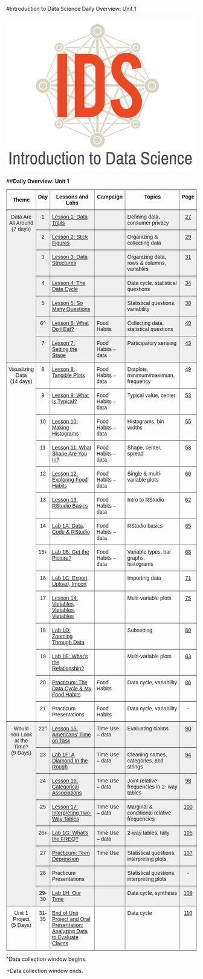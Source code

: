 #Introduction to Data Science Daily Overview: Unit 1

![IDS-logo](../img/IDS-logo.png)


##**Daily Overview: Unit 1**

<style type="text/css">
.tg  {border-collapse:collapse;border-spacing:0;}
.tg td{font-family:Arial, sans-serif;font-size:14px;padding:10px 5px;border-style:solid;border-width:1px;overflow:hidden;word-break:normal;border-color:black;}
.tg th{font-family:Arial, sans-serif;font-size:14px;font-weight:normal;padding:10px 5px;border-style:solid;border-width:1px;overflow:hidden;word-break:normal;border-color:black;}
.tg .tg-88nc{font-weight:bold;border-color:inherit;text-align:center}
.tg .tg-yj5y{background-color:#efefef;border-color:inherit;text-align:center;vertical-align:top}
.tg .tg-c3ow{border-color:inherit;text-align:center;vertical-align:top}
.tg .tg-7btt{font-weight:bold;border-color:inherit;text-align:center;vertical-align:top}
.tg .tg-y698{background-color:#efefef;border-color:inherit;text-align:left;vertical-align:top}
.tg .tg-0pky{border-color:inherit;text-align:left;vertical-align:top}
</style>
<table class="tg">
  <tr>
    <th class="tg-88nc">Theme</th>
    <th class="tg-7btt">Day</th>
    <th class="tg-7btt">Lessons and Labs</th>
    <th class="tg-7btt">Campaign</th>
    <th class="tg-7btt">Topics</th>
    <th class="tg-7btt">Page</th>
  </tr>
  <tr>
    <td class="tg-yj5y" rowspan="7">Data Are<br>All Around<br>(7 days)</td>
    <td class="tg-yj5y">1</td>
    <td class="tg-y698"><a href="../../unit1/lesson1">Lesson 1: Data Trails</a></td>
    <td class="tg-y698"></td>
    <td class="tg-y698">Defining data, consumer privacy</td>
    <td class="tg-yj5y"><a href="../../unit1/lesson1">27</a></td>
  </tr>
  <tr>
    <td class="tg-yj5y">2</td>
    <td class="tg-y698"><a href="../../unit1/lesson2">Lesson 2: Stick Figures</a></td>
    <td class="tg-y698"></td>
    <td class="tg-y698">Organizing &amp; collecting data</td>
    <td class="tg-yj5y"><a href="../../unit1/lesson2">29</a></td>
  </tr>
  <tr>
    <td class="tg-yj5y">3</td>
    <td class="tg-y698"><a href="../../unit1/lesson3">Lesson 3: Data Structures</a></td>
    <td class="tg-y698"></td>
    <td class="tg-y698">Organizing data, rows &amp; columns, variables</td>
    <td class="tg-yj5y"><a href="../../unit1/lesson3">31</a></td>
  </tr>
  <tr>
    <td class="tg-yj5y">4</td>
    <td class="tg-y698"><a href="../../unit1/lesson4">Lesson 4: The Data Cycle</a></td>
    <td class="tg-y698"></td>
    <td class="tg-y698">Data cycle, statistical questions</td>
    <td class="tg-yj5y"><a href="../../unit1/lesson4">34</a></td>
  </tr>
  <tr>
    <td class="tg-yj5y">5</td>
    <td class="tg-y698"><a href="../../unit1/lesson5">Lesson 5: So Many Questions</a></td>
    <td class="tg-y698"></td>
    <td class="tg-y698">Statistical questions, variability</td>
    <td class="tg-yj5y"><a href="../../unit1/lesson5">38</a></td>
  </tr>
  <tr>
    <td class="tg-yj5y">6^</td>
    <td class="tg-y698"><a href="../../unit1/lesson6">Lesson 6: What Do I Eat?</a></td>
    <td class="tg-y698">Food Habits</td>
    <td class="tg-y698">Collecting data, statistical questions</td>
    <td class="tg-yj5y"><a href="../../unit1/lesson6">40</a></td>
  </tr>
  <tr>
    <td class="tg-yj5y">7</td>
    <td class="tg-y698"><a href="../../unit1/lesson7">Lesson 7: Setting the Stage</a></td>
    <td class="tg-y698">Food Habits – data</td>
    <td class="tg-y698">Participatory sensing</td>
    <td class="tg-yj5y"><a href="../../unit1/lesson7">43</a></td>
  </tr>
  <tr>
    <td class="tg-c3ow" rowspan="14">Visualizing<br>Data<br>(14 days)</td>
    <td class="tg-c3ow">8</td>
    <td class="tg-0pky"><a href="../../unit1/lesson8">Lesson 8: Tangible Plots</a></td>
    <td class="tg-0pky">Food Habits – data</td>
    <td class="tg-0pky">Dotplots, minimum/maximum,<br>frequency</td>
    <td class="tg-c3ow"><a href="../../unit1/lesson8">49</a></td>
  </tr>
  <tr>
    <td class="tg-c3ow">9</td>
    <td class="tg-0pky"><a href="../../unit1/lesson9">Lesson 9: What Is Typical?</a></td>
    <td class="tg-0pky">Food Habits – data</td>
    <td class="tg-0pky">Typical value, center</td>
    <td class="tg-c3ow"><a href="../../unit1/lesson9">53</a></td>
  </tr>
  <tr>
    <td class="tg-c3ow">10</td>
    <td class="tg-0pky"><a href="../../unit1/lesson10">Lesson 10: Making Histograms</a></td>
    <td class="tg-0pky">Food Habits – data</td>
    <td class="tg-0pky">Histograms, bin widths</td>
    <td class="tg-c3ow"><a href="../../unit1/lesson10">55</a></td>
  </tr>
  <tr>
    <td class="tg-c3ow">11</td>
    <td class="tg-0pky"><a href="../../unit1/lesson11">Lesson 11: What Shape Are You In?</a></td>
    <td class="tg-0pky">Food Habits – data</td>
    <td class="tg-0pky">Shape, center, spread</td>
    <td class="tg-c3ow"><a href="../../unit1/lesson11">58</a></td>
  </tr>
  <tr>
    <td class="tg-c3ow">12</td>
    <td class="tg-0pky"><a href="../../unit1/lesson12">Lesson 12: Exploring Food Habits</a></td>
    <td class="tg-0pky">Food Habits – data</td>
    <td class="tg-0pky">Single &amp; multi-variable plots</td>
    <td class="tg-c3ow"><a href="../../unit1/lesson12">60</a></td>
  </tr>
  <tr>
    <td class="tg-c3ow">13</td>
    <td class="tg-0pky"><a href="../../unit1/lesson13">Lesson 13: RStudio Basics</a></td>
    <td class="tg-0pky">Food Habits – data</td>
    <td class="tg-0pky">Intro to RStudio</td>
    <td class="tg-c3ow"><a href="../../unit1/lesson13">62</a></td>
  </tr>
  <tr>
    <td class="tg-c3ow">14</td>
    <td class="tg-0pky"><a href="../../unit1/lab1a">Lab 1A: Data, Code &amp; RStudio</a></td>
    <td class="tg-0pky">Food Habits – data</td>
    <td class="tg-0pky">RStudio basics</td>
    <td class="tg-c3ow"><a href="../../unit1/lab1a">65</a></td>
  </tr>
  <tr>
    <td class="tg-c3ow">15+</td>
    <td class="tg-0pky"><a href="../../unit1/lab1b">Lab 1B: Get the Picture?</a></td>
    <td class="tg-0pky">Food Habits – data</td>
    <td class="tg-0pky">Variable types, bar graphs,<br>histograms</td>
    <td class="tg-c3ow"><a href="../../unit1/lab1b">68</a></td>
  </tr>
  <tr>
    <td class="tg-c3ow">16</td>
    <td class="tg-0pky"><a href="../../unit1/lab1c">Lab 1C: Export, Upload, Import</a></td>
    <td class="tg-0pky"></td>
    <td class="tg-0pky">Importing data</td>
    <td class="tg-c3ow"><a href="../../unit1/lab1c">71</a></td>
  </tr>
  <tr>
    <td class="tg-c3ow">17</td>
    <td class="tg-0pky"><a href="../../unit1/lesson14">Lesson 14: Variables, Variables, Variables</a></td>
    <td class="tg-0pky"></td>
    <td class="tg-0pky">Multi-variable plots</td>
    <td class="tg-c3ow"><a href="../../unit1/lesson14">75</a></td>
  </tr>
  <tr>
    <td class="tg-c3ow">18</td>
    <td class="tg-0pky"><a href="../../unit1/lab1d">Lab 1D: Zooming Through Data</a></td>
    <td class="tg-0pky"></td>
    <td class="tg-0pky">Subsetting</td>
    <td class="tg-c3ow"><a href="../../unit1/lab1d">80</a></td>
  </tr>
  <tr>
    <td class="tg-c3ow">19</td>
    <td class="tg-0pky"><a href="../../unit1/lab1e">Lab 1E: What’s the Relationship?</a></td>
    <td class="tg-0pky"></td>
    <td class="tg-0pky">Multi-variable plots</td>
    <td class="tg-c3ow"><a href="../../unit1/lab1e">83</a></td>
  </tr>
  <tr>
    <td class="tg-c3ow">20</td>
    <td class="tg-0pky"><a href="../../unit1/practicum1">Practicum: The Data Cycle &amp; My Food Habits</a></td>
    <td class="tg-0pky">Food Habits</td>
    <td class="tg-0pky">Data cycle, variability</td>
    <td class="tg-c3ow"><a href="../../unit1/practicum1">86</a></td>
  </tr>
  <tr>
    <td class="tg-c3ow">21</td>
    <td class="tg-0pky">Practicum Presentations</td>
    <td class="tg-0pky">Food Habits</td>
    <td class="tg-0pky">Data cycle, variability</td>
    <td class="tg-c3ow">-</td>
  </tr>
  <tr>
    <td class="tg-yj5y" rowspan="8">Would<br>You Look<br>at the<br>Time?<br>(9 Days)</td>
    <td class="tg-yj5y">22^</td>
    <td class="tg-y698"><a href="../../unit1/lesson15">Lesson 15: Americans’ Time on Task</a></td>
    <td class="tg-y698">Time Use – data</td>
    <td class="tg-y698">Evaluating claims</td>
    <td class="tg-yj5y"><a href="../../unit1/lesson15">90</a></td>
  </tr>
  <tr>
    <td class="tg-yj5y">23</td>
    <td class="tg-y698"><a href="../../unit1/lab1f">Lab 1F: A Diamond In the Rough</a></td>
    <td class="tg-y698">Time Use – data</td>
    <td class="tg-y698">Cleaning names, categories, and strings</td>
    <td class="tg-yj5y"><a href="../../unit1/lab1f">94</a></td>
  </tr>
  <tr>
    <td class="tg-yj5y">24</td>
    <td class="tg-y698"><a href="../../unit1/lesson16">Lesson 16: Categorical Associations</a></td>
    <td class="tg-y698">Time Use – data</td>
    <td class="tg-y698">Joint relative frequencies in 2- way tables</td>
    <td class="tg-yj5y"><a href="../../unit1/lesson16">98</a></td>
  </tr>
  <tr>
    <td class="tg-yj5y">25</td>
    <td class="tg-y698"><a href="../../unit1/lesson17">Lesson 17: Interpreting Two-Way Tables</a></td>
    <td class="tg-y698">Time Use – data</td>
    <td class="tg-y698">Marginal &amp; conditional relative frequencies</td>
    <td class="tg-yj5y"><a href="../../unit1/lesson17">100</a></td>
  </tr>
  <tr>
    <td class="tg-yj5y">26+</td>
    <td class="tg-y698"><a href="../../unit1/lab1g">Lab 1G: What’s the FREQ?</a></td>
    <td class="tg-y698">Time Use – data</td>
    <td class="tg-y698">2-way tables, tally</td>
    <td class="tg-yj5y"><a href="../../unit1/lab1g">105</a></td>
  </tr>
  <tr>
    <td class="tg-yj5y">27</td>
    <td class="tg-y698"><a href="../../unit1/practicum2">Practicum: Teen Depression</a></td>
    <td class="tg-y698">Time Use</td>
    <td class="tg-y698">Statistical questions, interpreting plots</td>
    <td class="tg-yj5y"><a href="../../unit1/practicum2">107</a></td>
  </tr>
  <tr>
    <td class="tg-yj5y">28</td>
    <td class="tg-y698">Practicum Presentations<br></td>
    <td class="tg-y698"></td>
    <td class="tg-y698">Statistical questions, interpreting plots</td>
    <td class="tg-yj5y">-</td>
  </tr>
  <tr>
    <td class="tg-yj5y">29-30</td>
    <td class="tg-y698"><a href="../../unit1/lab1h">Lab 1H: Our Time</a></td>
    <td class="tg-y698"></td>
    <td class="tg-y698">Data cycle, synthesis</td>
    <td class="tg-yj5y"><a href="../../unit1/lab1h">109</a></td>
  </tr>
  <tr>
    <td class="tg-c3ow">Unit 1<br>Project<br>(5 Days)</td>
    <td class="tg-c3ow">31-35</td>
    <td class="tg-0pky"><a href="../../unit1/end">End of Unit Project and Oral Presentation: Analyzing Data to Evaluate Claims</a></td>
    <td class="tg-0pky"></td>
    <td class="tg-0pky">Data cycle</td>
    <td class="tg-c3ow"><a href="../../unit1/end">110</a></td>
  </tr>
</table>

^Data collection window begins.

+Data collection window ends.